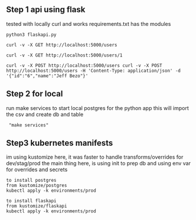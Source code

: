 ## Step 1 api using flask
tested with locally curl and works
requirements.txt has the modules
```
python3 flaskapi.py

curl -v -X GET http://localhost:5000/users

curl -v -X GET http://localhost:5000/users/1

curl -v -X POST http://localhost:5000/users curl -v -X POST http://localhost:5000/users -H 'Content-Type: application/json' -d '{"id":"6","name":"Jeff Bezo"}'
```
## Step 2 for local
run make services to start local postgres for the python app
this will import the csv and create db and table
```
 "make services"
```
## Step3 kubernetes manifests
im using kustomize here, it was faster to handle transforms/overrides for dev/stag/prod
the main thing here, is using init to prep db and using env var for overrides and secrets
```
to install postgres
from kustomize/postgres 
kubectl apply -k environments/prod

to install flaskapi
from kustomize/flaskapi
kubectl apply -k environments/prod
```
